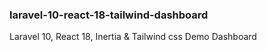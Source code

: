 ### laravel-10-react-18-tailwind-dashboard
Laravel 10, React 18, Inertia &amp; Tailwind css Demo Dashboard
